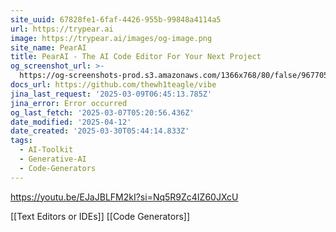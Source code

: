 ```yaml
---
site_uuid: 67828fe1-6faf-4426-955b-99848a4114a5
url: https://trypear.ai
image: https://trypear.ai/images/og-image.png
site_name: PearAI
title: PearAI - The AI Code Editor For Your Next Project
og_screenshot_url: >-
  https://og-screenshots-prod.s3.amazonaws.com/1366x768/80/false/9677058cdae690649c6143f051c6029c1fd46d1db826c2827e055ac6cd4c4bd7.jpeg
docs_url: https://github.com/thewh1teagle/vibe
jina_last_request: '2025-03-09T06:45:13.785Z'
jina_error: Error occurred
og_last_fetch: '2025-03-07T05:20:56.436Z'
date_modified: '2025-04-12'
date_created: '2025-03-30T05:44:14.833Z'
tags:
  - AI-Toolkit
  - Generative-AI
  - Code-Generators
---
```





































https://youtu.be/EJaJBLFM2kI?si=Nq5R9Zc4IZ60JXcU

[[Text Editors or IDEs]]
[[Code Generators]]
